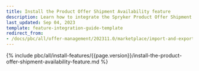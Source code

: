 ```yaml
---
title: Install the Product Offer Shipment Availability feature
description: Learn how to integrate the Spryker Product Offer Shipment Availability feature into your Spryker marketplace project
last_updated: Sep 04, 2023
template: feature-integration-guide-template
redirect_from:
- /docs/pbc/all/offer-management/202311.0/marketplace/import-and-export-data/install-the-product-offer-shipment-availability-feature.html
---
```


{% include pbc/all/install-features/{{page.version}}/install-the-product-offer-shipment-availability-feature.md %} <!-- To edit, see /_includes/pbc/all/install-features/202311.0/install-the-product-offer-shipment-availability-feature.md -->
